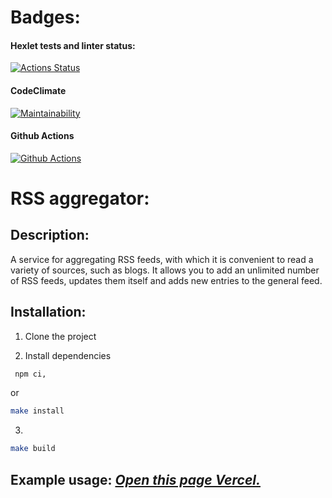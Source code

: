 # Badges:
#### Hexlet tests and linter status:
[![Actions Status]( https://github.com/IVANn84/frontend-project-11/actions/workflows/hexlet-check.yml/badge.svg)](https://github.com/IVANn84/frontend-project-11/actions)

#### CodeClimate
[![Maintainability](https://api.codeclimate.com/v1/badges/d006e2f49ea5ccbc818d/maintainability)](https://codeclimate.com/github/IVANn84/frontend-project-11/maintainability)

#### Github Actions
[![Github Actions](https://github.com/IVANn84/frontend-project-11/actions/workflows/Github%20Actions.yml/badge.svg)](https://github.com/IVANn84/frontend-project-11/actions/workflows/Github%20Actions.yml)

# RSS aggregator:

## **Description:**
A service for aggregating RSS feeds, with which it is convenient to read a variety of sources, such as blogs. It allows you to add an unlimited number of RSS feeds, updates them itself and adds new entries to the general feed.

## **Installation:**
1. Clone the project

2. Install dependencies

```bash
 npm ci,
 ```
 or
 ```bash
 make install
 ```
3.
 ```bash
 make build
 ```
 ## **Example usage:** [*Open this page Vercel.*](https://frontend-project-11-ikygdz7e2-ivann84.vercel.app/)
